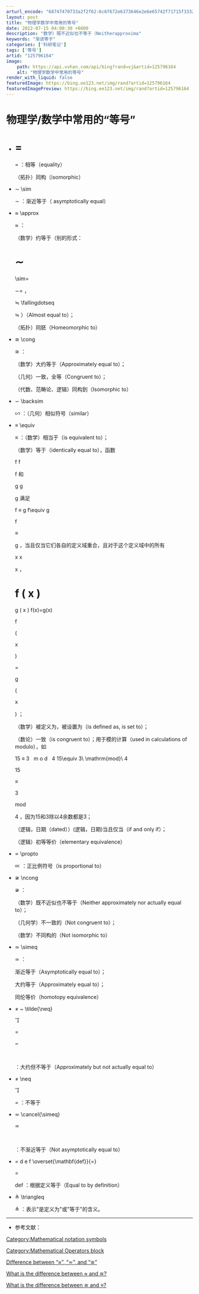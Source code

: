 ```yaml
---
arturl_encode: "68747470733a2f2f62:6c6f672e6373646e2e6e65742f71715f33323531353038312f:61727469636c652f64657461696c732f313235373936313634"
layout: post
title: "物理学数学中常用的等号"
date: 2022-07-15 04:00:30 +0800
description: "数学）既不近似也不等于（Neitherapproxima"
keywords: "渐进等于"
categories: ['科研笔记']
tags: ['等号']
artid: "125796164"
image:
    path: https://api.vvhan.com/api/bing?rand=sj&artid=125796164
    alt: "物理学数学中常用的等号"
render_with_liquid: false
featuredImage: https://bing.ee123.net/img/rand?artid=125796164
featuredImagePreview: https://bing.ee123.net/img/rand?artid=125796164
---
```


# 物理学/数学中常用的“等号”

* =
  =





  =
  ：相等（equality）
    
  （拓扑）同构（isomorphic）
* ∼
  \sim





  ∼
  ：渐近等于（ asymptotically equal）
* ≈
  \approx





  ≈
  ：
    
  （数学）约等于（别的形式：

  ∼
  =
  \sim=





  ∼=
  ，

  ≒
  \fallingdotseq





  ≒
  ）（Almost equal to）；
    
  （拓扑）同胚（Homeomorphic to）
* ≅
  \cong





  ≅
  ：
    
  （数学）大约等于（Approximately equal to）；
    
  （几何）一致，全等（Congruent to）；
    
  （代数、范畴论、逻辑）同构到（Isomorphic to）
* ∽
  \backsim





  ∽
  ：（几何）相似符号（similar）
* ≡
  \equiv





  ≡
  ：（数学）相当于（is equivalent to）；
    
  （数学）等于（identically equal to），函数

  f
  f





  f
  和

  g
  g





  g
  满足

  f
  ≡
  g
  f\equiv g





  f



  ≡





  g
  ，当且仅当它们各自的定义域重合，且对于这个定义域中的所有

  x
  x





  x
  ，

  f
  (
  x
  )
  =
  g
  (
  x
  )
  f(x)=g(x)





  f

  (

  x

  )



  =





  g

  (

  x

  )
  ；
    
  （数学）被定义为，被设置为（is defined as, is set to）；
    
  （数论）一致（is congruent to）；用于模的计算（used in calculations of modulo），如

  15
  ≡
  3
   
  m
  o
  d
   
  4
  15\equiv 3\ \mathrm{mod}\ 4





  15



  ≡





  3




  mod



  4
  ，因为15和3除以4余数都是3；
    
  （逻辑，日期（dated））(逻辑，日期)当且仅当（if and only if）；
    
  （逻辑）初等等价（elementary equivalence）
* ∝
  \propto





  ∝
  ：正比例符号（is proportional to）
* ≆
  \ncong





  ≆
  ：
    
  （数学）既不近似也不等于（Neither approximately nor actually equal to）；
    
  （几何学）不一致的（Not congruent to）；
    
  （数学）不同构的（Not isomorphic to）
* ≃
  \simeq





  ≃
  ：
    
  渐近等于（Asymptotically equal to）；
    
  大约等于（Approximately equal to）；
    
  同伦等价（homotopy equivalence）
* ≠
  ~
  \tilde{\neq}





















  


  =





  ~

  ​

  ：大约但不等于（Approximately but not actually equal to）
* ≠
  \neq














  


  =
  ：不等于
* ≃
  \cancel{\simeq}













  ≃


  ​

  ：不渐近等于（Not asymptotically equal to）
* =
  d
  e
  f
  \overset{\mathbf{def}}{=}














  =







  def
  ：根据定义等于（Equal to by definition）
* ≜
  \triangleq





  ≜
  ：表示"是定义为"或"等于"的含义。

---

* 参考文献：

[Category:Mathematical notation symbols](https://en.wiktionary.org/wiki/Category:Mathematical_notation_symbols)

[Category:Mathematical Operators block](https://en.wiktionary.org/wiki/Category:Mathematical_Operators_block)

[Difference between “≈”, “≃”, and “≅”](https://math.stackexchange.com/questions/864606/difference-between-%E2%89%88-%E2%89%83-and-%E2%89%85)

[What is the difference between ≈ and ≅?](https://www.quora.com/What-is-the-difference-between-%E2%89%88-and-%E2%89%85)

[What is the difference between ≅ and ≡?](https://www.quora.com/What-is-the-difference-between-%E2%89%85-and-%E2%89%A1)